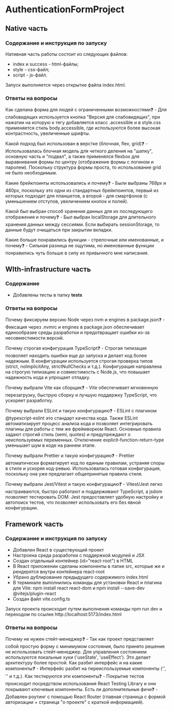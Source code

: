 # AuthenticationFormProject

## Native часть

### Содержание и инструкция по запуску

Нативная часть работы состоит из следующих файлов:
* index и success - html-файлы;
* style - css-файл;
* script - js-файл.

Запуск выполняется через открытие файла index.html.

### Ответы на вопросы

Как сделана форма для людей с ограниченными возможностями❓ - Для слабовидящих используется кнопка "Версия для слабовидящих", при нажатии на которую к тегу <body> добавляется класс .accessible и в style.css применяется стиль body.accessible, где используются более высокая контрастность, увеличенные шрифты.

Какой подход был использован в верстке (блочная, flex, grid)❓ - Использовалась блочная модель для четкого деления на "шапку", основную часть и "подвал", а также применялся flexbox для выравнивания формы по центру (отображение формы с логином и паролем). Поскольку структура формы проста, то использование grid не было необходимым.

Какие брейкпоинты использовались и почему❓ - Были выбраны 768px и 480px, поскольку это одни из стандартных брейкпоинтов, первый из которых подходит для планшетов, а второй - для смартфонов (с уменьшением отступов, увеличением кнопок и полей).

Какой был выбран способ хранения данных для их последующего отображения и почему❓ - Был выбран localStorage для длительного хранения данных между сессиями. Если выбирать sessionStorage, то данные будут очищаться при закрытии вкладки.

Какие больше понравились функции - стрелочные или именованные, и почему❓ - Сильная разница не ощутима, но именованные функции понравились чуть больше в силу их привычного мне написания.

## WIth-infrastructure часть

### Содержание

* Добавлены тесты в папку __tests__

### Ответы на вопросы

Почему фиксируем версию Node через nvm и engines в package.json❓ - Фиксация через .nvmrc и engines в package.json обеспечивает единообразие среды разработки и предотвращает ошибки из-за несовместимости версий.

Почему строгая конфигурация TypeScript❓ - Строгая типизация позволяет находить ошибки еще до запуска и делает код более надежным. В конфигурации используется строгая проверка типов (strict, noImplicitAny, strictNullChecks и т.д.). Конфигурация направлена на строгую типизацию и совместимость с Node.js, что повышает надежность кода и упрощает отладку.

Почему выбрали Vite как сборщик❓ - Vite обеспечивает мгновенную перезагрузку, быструю сборку и лучшую поддержку TypeScript, что ускоряет разработку.

Почему выбрали ESLint и такую конфигурацию❓ - ESLint с плагином @typescript-eslint это стандарт качества кода. Также ESLint автоматизирует процесс анализа кода и позволяет интегрировать плагины для работы с тем же фреймворком React. Основные правила задают строгий стиль (semi, quotes) и предупреждают о неиспользуемых переменных. Отключение explicit-function-return-type уменьшает шум в коде на раннем этапе.

Почему выбрали Prettier и такую конфигурацию❓ - Prettier автоматически форматирует код по единым правилам, устраняя споры в стиле и ускоряя код-ревью. Использовалась готовая конфигурация, поскольку она уже предлагает общепринятые правила стиля.

Почему выбрали Jest/Vitest и такую конфигурацию❓ - Vitest/Jest легко настраиваются, быстро работают и поддерживают TypeScript, а jsdom позволяет тестировать DOM. Jest предоставляет удобную настройку и автопоиск тестов, что позволяет использовать его без явной конфигурации.

## Framework часть

### Содержание и инструкция по запуску

* Добавлен React в существующий проект
* Настроена среда разработки с поддержкой модулей и JSX
* Создан отдельный контейнер (id="react-root") в HTML
* В React приложении сделаны компоненты в папке src, которые же и рендерятся внутри контейнера react-root
* Убрано дублирование предыдущего содержимого index.html
* В терминале выполнились команды для установки React и плагина для Vite: npm install react react-dom и npm install --save-dev @vitejs/plugin-react
* Создан файл vite.config.ts

Запуск проекта происходит путем выполнения команды npm run dev и переходом по ссылке http://localhost:5173/index.html

### Ответы на вопросы

Почему не нужен стейт-менеджер❓ - Так как проект представляет собой простую форму с минимумом состояния, было принято решение не использовать стейт-менеджер. Для управления состоянием используются локальные хуки ('useState', 'useEffect'). Это делает архитектуру более простой.
Как разбит интерфейс и на какие компоненты❓ - Интерфейс разбит на переиспользуемые компоненты ('<LoginForm />', '<TulipFall />' и т.д.).
Как тестируются эти компоненты❓ - Покрытие тестов происходит посредством использования React Testing Library и они покрывают ключевые компоненты.
Есть ли дополнительные фичи❓ - Добавлен роутинг с помощью React Router (главная страница с формой авторизации + страница "о проекте" с краткой информацией).
